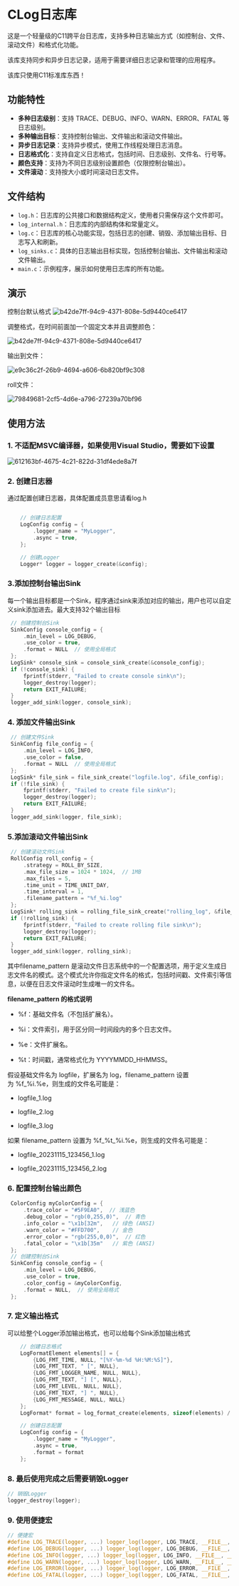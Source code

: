 # CLog日志库

这是一个轻量级的C11跨平台日志库，支持多种日志输出方式（如控制台、文件、滚动文件）和格式化功能。

该库支持同步和异步日志记录，适用于需要详细日志记录和管理的应用程序。

该库只使用C11标准库东西！

## 功能特性

- **多种日志级别**：支持 TRACE、DEBUG、INFO、WARN、ERROR、FATAL 等日志级别。
- **多种输出目标**：支持控制台输出、文件输出和滚动文件输出。
- **异步日志记录**：支持异步模式，使用工作线程处理日志消息。
- **日志格式化**：支持自定义日志格式，包括时间、日志级别、文件名、行号等。
- **颜色支持**：支持为不同日志级别设置颜色（仅限控制台输出）。
- **文件滚动**：支持按大小或时间滚动日志文件。

## 文件结构

- `log.h`：日志库的公共接口和数据结构定义，使用者只需保存这个文件即可。
- `log_internal.h`：日志库的内部结构体和常量定义。
- `log.c`：日志库的核心功能实现，包括日志的创建、销毁、添加输出目标、日志写入和刷新。
- `log_sinks.c`：具体的日志输出目标实现，包括控制台输出、文件输出和滚动文件输出。
- `main.c`：示例程序，展示如何使用日志库的所有功能。

## 演示

控制台默认格式
![b42de7ff-94c9-4371-808e-5d9440ce6417](Imgs/b2d2f793-9e3f-4006-8ce2-ac1c31fd80c9.png)

调整格式，在时间前面加一个固定文本并且调整颜色：

![b42de7ff-94c9-4371-808e-5d9440ce6417](Imgs/b42de7ff-94c9-4371-808e-5d9440ce6417.png)

输出到文件：

![e9c36c2f-26b9-4694-a606-6b820bf9c308](imgs/e9c36c2f-26b9-4694-a606-6b820bf9c308.png)

roll文件：

![79849681-2cf5-4d6e-a796-27239a70bf96](imgs/79849681-2cf5-4d6e-a796-27239a70bf96.png)

## 使用方法

### 1. 不适配MSVC编译器，如果使用Visual Studio，需要如下设置

![612163bf-4675-4c21-822d-31df4ede8a7f](imgs/612163bf-4675-4c21-822d-31df4ede8a7f.png)

### 2. 创建日志器

通过配置创建日志器，具体配置成员意思请看log.h

```c

    // 创建日志配置
    LogConfig config = {
        .logger_name = "MyLogger",
        .async = true,
    };

    // 创建Logger
    Logger* logger = logger_create(&config);
```

### 3.添加控制台输出Sink

每一个输出目标都是一个Sink，程序通过sink来添加对应的输出，用户也可以自定义sink添加进去。最大支持32个输出目标

```c
 // 创建控制台Sink
 SinkConfig console_config = {
     .min_level = LOG_DEBUG,
     .use_color = true,
     .format = NULL  // 使用全局格式
 };
 LogSink* console_sink = console_sink_create(&console_config);
 if (!console_sink) {
     fprintf(stderr, "Failed to create console sink\n");
     logger_destroy(logger);
     return EXIT_FAILURE;
 }
 logger_add_sink(logger, console_sink);
```

### 4. 添加文件输出Sink

```c
 // 创建文件Sink
 SinkConfig file_config = {
     .min_level = LOG_INFO,
     .use_color = false,
     .format = NULL  // 使用全局格式
 };
 LogSink* file_sink = file_sink_create("logfile.log", &file_config);
 if (!file_sink) {
     fprintf(stderr, "Failed to create file sink\n");
     logger_destroy(logger);
     return EXIT_FAILURE;
 }
 logger_add_sink(logger, file_sink);
```

### 5.添加滚动文件输出Sink

```c
 // 创建滚动文件Sink
 RollConfig roll_config = {
     .strategy = ROLL_BY_SIZE,
     .max_file_size = 1024 * 1024,  // 1MB
     .max_files = 5,
     .time_unit = TIME_UNIT_DAY,
     .time_interval = 1,
     .filename_pattern = "%f_%i.log"
 };
 LogSink* rolling_sink = rolling_file_sink_create("rolling_log", &file_config, &roll_config);
 if (!rolling_sink) {
     fprintf(stderr, "Failed to create rolling file sink\n");
     logger_destroy(logger);
     return EXIT_FAILURE;
 }
 logger_add_sink(logger, rolling_sink);
```

其中filename_pattern 是滚动文件日志系统中的一个配置选项，用于定义生成日志文件名的模式。这个模式允许你指定文件名的格式，包括时间戳、文件索引等信息，以便在日志文件滚动时生成唯一的文件名。

**filename_pattern 的格式说明**

* %f：基础文件名（不包括扩展名）。

* %i：文件索引，用于区分同一时间段内的多个日志文件。

* %e：文件扩展名。

* %t：时间戳，通常格式化为 YYYYMMDD_HHMMSS。

假设基础文件名为 logfile，扩展名为 log，filename_pattern 设置为 %f_%i.%e，则生成的文件名可能是：

* logfile_1.log

* logfile_2.log

* logfile_3.log

如果 filename_pattern 设置为 %f_%t_%i.%e，则生成的文件名可能是：

* logfile_20231115_123456_1.log

* logfile_20231115_123456_2.log

### 6. 配置控制台输出颜色

```c
 ColorConfig myColorConfig = {
     .trace_color = "#5F9EA0",  // 浅蓝色
     .debug_color = "rgb(0,255,0)",  // 青色
     .info_color = "\x1b[32m",   // 绿色 (ANSI)
     .warn_color = "#FFD700",    // 金色
     .error_color = "rgb(255,0,0)",  // 红色
     .fatal_color = "\x1b[35m"   // 紫色 (ANSI)
 };
 // 创建控制台Sink
 SinkConfig console_config = {
     .min_level = LOG_DEBUG,
     .use_color = true,
     .color_config = &myColorConfig,
     .format = NULL,  // 使用全局格式
 };
```

### 7. 定义输出格式

可以给整个Logger添加输出格式，也可以给每个Sink添加输出格式

```c
    // 创建日志格式
    LogFormatElement elements[] = {
        {LOG_FMT_TIME, NULL, "[%Y-%m-%d %H:%M:%S]"},
        {LOG_FMT_TEXT, " [", NULL},
        {LOG_FMT_LOGGER_NAME, NULL, NULL},
        {LOG_FMT_TEXT, "] [", NULL},
        {LOG_FMT_LEVEL, NULL, NULL},
        {LOG_FMT_TEXT, "] ", NULL},
        {LOG_FMT_MESSAGE, NULL, NULL}
    };
    LogFormat* format = log_format_create(elements, sizeof(elements) / sizeof(elements[0]));

    // 创建日志配置
    LogConfig config = {
        .logger_name = "MyLogger",
        .async = true,
        .format = format
    };
```

### 8. 最后使用完成之后需要销毁Logger

```c
// 销毁Logger
logger_destroy(logger);
```

### 9. 使用便捷宏

```c
// 便捷宏
#define LOG_TRACE(logger, ...) logger_log(logger, LOG_TRACE, __FILE__, __LINE__, __VA_ARGS__)
#define LOG_DEBUG(logger, ...) logger_log(logger, LOG_DEBUG, __FILE__, __LINE__, __VA_ARGS__)
#define LOG_INFO(logger, ...) logger_log(logger, LOG_INFO, __FILE__, __LINE__, __VA_ARGS__)
#define LOG_WARN(logger, ...) logger_log(logger, LOG_WARN, __FILE__, __LINE__, __VA_ARGS__)
#define LOG_ERROR(logger, ...) logger_log(logger, LOG_ERROR, __FILE__, __LINE__, __VA_ARGS__)
#define LOG_FATAL(logger, ...) logger_log(logger, LOG_FATAL, __FILE__, __LINE__, __VA_ARGS__)
```
